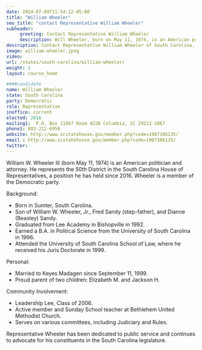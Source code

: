 ```yaml
---
date: 2024-07-09T11:54:12-05:00
title: "William Wheeler"
seo_title: "contact Representative William Wheeler"
subheader:
     greeting: Contact Representative William Wheeler
     description: Will Wheeler, born on May 11, 1974, is an American politician affiliated with the Democratic Party. He has been serving as a member of the South Carolina House of Representatives, representing District 50, since assuming office on November 14, 2016.
description: Contact Representative William Wheeler of South Carolina. Contact information for William Wheeler includes email address, phone number, and mailing address.
image: william-wheeler.jpeg
video:
url: /states/south-carolina/william-wheeler/
weight: 1
layout: course_home

####candidate
name: William Wheeler
state: South Carolina
party: Democratic
role: Representative
inoffice: current
elected: 2016
mailing1:  P.O. Box 11867 Room 422B Columbia, SC 29211-1867
phone1: 803-212-6958
website: http://www.scstatehouse.gov/member.php?code=1907386135/
email : http://www.scstatehouse.gov/member.php?code=1907386135/
twitter: 
---
```

William W. Wheeler III (born May 11, 1974) is an American politician and attorney. He represents the 50th District in the South Carolina House of Representatives, a position he has held since 2016. Wheeler is a member of the Democratic party.

Background:
- Born in Sumter, South Carolina.
- Son of William W. Wheeler, Jr., Fred Sandy (step-father), and Dianne (Beasley) Sandy.
- Graduated from Lee Academy in Bishopville in 1992.
- Earned a B.A. in Political Science from the University of South Carolina in 1996.
- Attended the University of South Carolina School of Law, where he received his Juris Doctorate in 1999.

Personal:
- Married to Keyes Madagen since September 11, 1999.
- Proud parent of two children: Elizabeth M. and Jackson H.

Community Involvement:
- Leadership Lee, Class of 2006.
- Active member and Sunday School teacher at Bethlehem United Methodist Church.
- Serves on various committees, including Judiciary and Rules.

Representative Wheeler has been dedicated to public service and continues to advocate for his constituents in the South Carolina legislature.
